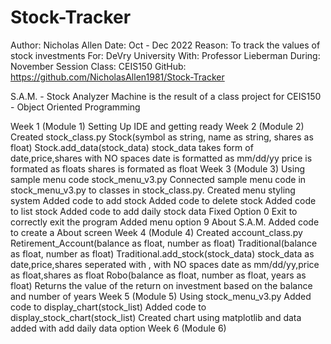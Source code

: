# Stock-Tracker

Author: Nicholas Allen
Date:   Oct - Dec 2022
Reason: To track the values of stock investments
    For:    DeVry University
    With:   Professor Lieberman
    During: November Session
    Class:  CEIS150
    GitHub: https://github.com/NicholasAllen1981/Stock-Tracker

S.A.M. - Stock Analyzer Machine is the result of a class project for CEIS150 - Object Oriented Programming

Week 1 (Module 1)
    Setting Up IDE and getting ready
Week 2 (Module 2)
    Created stock_class.py
        Stock(symbol as string, name as string, shares as float)
            Stock.add_data(stock_data)
                stock_data takes form of date,price,shares with NO spaces
                date is formatted as mm/dd/yy
                price is formated as floats
                shares is formated as float
Week 3 (Module 3)
    Using sample menu code stock_menu_v3.py
        Connected sample menu code in stock_menu_v3.py to classes in stock_class.py.
        Created menu styling system
        Added code to add stock
        Added code to delete stock
        Added code to list stock
        Added code to add daily stock data
        Fixed Option 0 Exit to correctly exit the program
        Added menu option 9 About S.A.M.
            Added code to create a About screen
Week 4 (Module 4)
    Created account_class.py
        Retirement_Account(balance as float, number as float)
            Traditional(balance as float, number as float)
                Traditional.add_stock(stock_data)
                    stock_data as date,price,shares seperated with , with NO spaces
                    date as mm/dd/yy,price as float,shares as float
            Robo(balance as float, number as float, years as float)
                Returns the value of the return on investment based on the balance and  number of years
Week 5 (Module 5)
    Using stock_menu_v3.py
        Added code to display_chart(stock_list)
        Added code to display_stock_chart(stock_list)
            Created chart using matplotlib and data added with add daily data option
Week 6 (Module 6)
    


            

